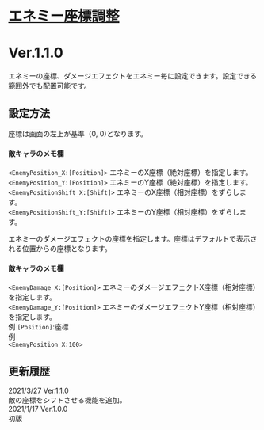 # [エネミー座標調整](https://raw.githubusercontent.com/nuun888/MZ/master/NUUN_NUUN_EnemyPosition.js)
# Ver.1.1.0

エネミーの座標、ダメージエフェクトをエネミー毎に設定できます。設定できる範囲外でも配置可能です。  

## 設定方法
座標は画面の左上が基準（0, 0)となります。    

#### 敵キャラのメモ欄
`<EnemyPosition_X:[Position]>` エネミーのX座標（絶対座標）を指定します。  
`<EnemyPosition_Y:[Position]>` エネミーのY座標（絶対座標）を指定します。  
`<EnemyPositionShift_X:[Shift]>` エネミーのX座標（相対座標）をずらします。  
`<EnemyPositionShift_Y:[Shift]>` エネミーのY座標（相対座標）をずらします。  

エネミーのダメージエフェクトの座標を指定します。座標はデフォルトで表示される位置からの座標となります。  
#### 敵キャラのメモ欄
`<EnemyDamage_X:[Position]>` エネミーのダメージエフェクトX座標（相対座標）を指定します。  
`<EnemyDamage_Y:[Position]>` エネミーのダメージエフェクトY座標（相対座標）を指定します。  
例
`[Position]`:座標  
例  
`<EnemyPosition_X:100>`  

## 更新履歴
2021/3/27 Ver.1.1.0  
敵の座標をシフトさせる機能を追加。  
2021/1/17 Ver.1.0.0  
初版  
